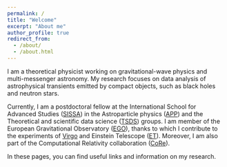 ```yaml
---
permalink: /
title: "Welcome"
excerpt: "About me"
author_profile: true
redirect_from:
  - /about/
  - /about.html
---
```


I am a theoretical physicist working on gravitational-wave physics and multi-messenger astronomy.
My research focuses on data analysis of astrophysical transients emitted by compact objects,
such as black holes and neutron stars.

Currently, I am a postdoctoral fellow at the International School for Advanced Studies ([SISSA](https://www.sissa.it/))
in the Astroparticle physics ([APP](https://www.sissa.it/app/))
and the Theoretical and scientific data science ([TSDS](https://datascience.sissa.it/)) groups.
I am member of the European Gravitational Observatory ([EGO](https://www.ego-gw.it/)),
thanks to which I contribute to the experiments of [Virgo](https://www.virgo-gw.eu/)
and Einstein Telescope ([ET](https://www.et-gw.eu/)).
Moreover, I am also part of the Computational Relativity collaboration ([CoRe](http://www.computational-relativity.org/)).

In these pages, you can find useful links and information on my research.
